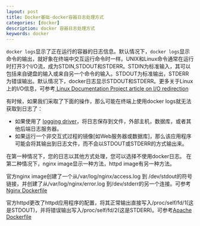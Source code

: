 ```yaml
---
layout: post
title: Docker基础-docker容器日志处理方式
categories: [docker]
description: docker 容器日志处理方式
keywords: docker
---
```


`docker logs`显示了正在运行的容器的日志信息。默认情况下，`docker logs`显示命令的输出，就好象在终端中交互运行命令时一样。UNIX和Linux命令通常在运行时打开3个I/O流，成为STDIN,STDOUT和STDERR。STDIN为标准输入，其可以包括来自键盘的输入或来自另一个命令的输入。STDOUT为标准输出，STDERR为错误输出。默认情况下，docker日志显示STDOUT和STDERR。更多关于Linux上的I/O信息，可参考[ Linux Documentation Project article on I/O redirection](http://www.tldp.org/LDP/abs/html/io-redirection.html)

<!--more-->
有时候，如果我们采取了下面的操作，那么可能在终端上使用docker logs就无法获取到日志了：
* 如果使用了 [logging driver](https://docs.docker.com/engine/admin/logging/overview/)，将日志保存到文件，外部主机，数据库，或者其他后端日志服务器。
* 如果运行一个非交互式过程的镜像[如Web服务器或数据库]，那么该应用程序可能会将其输出到日志文件，而不会以STDOUT或STDERR的方式输出来。

在第一种情况下，您的日志以其他方式处理，您可以选择不使用docker日志。
在第二种情况下，nginx image显示一种方法，httpd image有另一种方法。

官方nginx image创建了一个从/var/log/nginx/access.log 到 /dev/stdout的符号链接，并创建了从/var/log/nginx/error.log 到/dev/stderr的另一个连接。可参考[Nginx Dockerfile](https://github.com/nginxinc/docker-nginx/blob/8921999083def7ba43a06fabd5f80e4406651353/mainline/jessie/Dockerfile#L21-L23)

官方httpd更改了httpd应用程序的配置，将其正常输出直接写入/proc/self/fd/1(这是STDOUT)，并将错误输出写入/proc/self/fd/2(这是STDERR)。可参考[Apache Dockerfile](https://github.com/docker-library/httpd/blob/b13054c7de5c74bbaa6d595dbe38969e6d4f860c/2.2/Dockerfile#L72-L75)

